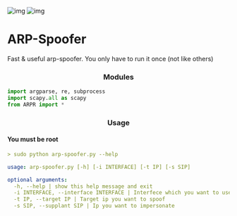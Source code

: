 ![img](https://img.shields.io/badge/-python%203.9-blue) ![img](https://img.shields.io/badge/-Debian-yellowgreen)

# ARP-Spoofer
Fast & useful arp-spoofer. You only have to run it once (not like others)

<h3 text align="center"> Modules </h3>

```py
import argparse, re, subprocess
import scapy.all as scapy
from ARPR import *
```
<h3 text align="center"> Usage </h3>

<h4> You must be root </h4> 

```yml
> sudo python arp-spoofer.py --help

usage: arp-spoofer.py [-h] [-i INTERFACE] [-t IP] [-s SIP]

optional arguments:
  -h, --help | show this help message and exit   
  -i INTERFACE, --interface INTERFACE | Interfece which you want to use   
  -t IP, --target IP | Target ip you want to spoof       
  -s SIP, --supplant SIP | Ip you want to impersonate 
```
